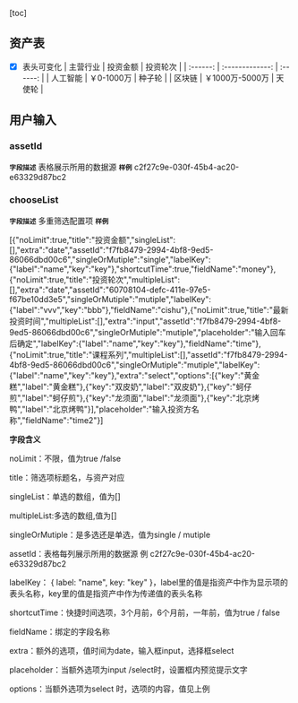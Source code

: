 [toc]
## 资产表
+ [x] 表头可变化
   | 主营行业 |    投资金额     | 投资轮次 |
   | :------: | :-------------: | :------: |
   | 人工智能 |   ￥0-1000万    |  种子轮  |
   |  区块链  | ￥1000万-5000万 |  天使轮  |

## 用户输入 
### assetId
**`字段描述`**
表格展示所用的数据源
**`样例`**
c2f27c9e-030f-45b4-ac20-e63329d87bc2

### chooseList
**`字段描述`**
多重筛选配置项
**`样例`**

[{"noLimit":true,"title":"投资金额","singleList":[],"extra":"date","assetId":"f7fb8479-2994-4bf8-9ed5-86066dbd00c6","singleOrMutiple":"single","labelKey":{"label":"name","key":"key"},"shortcutTime":true,"fieldName":"money"},{"noLimit":true,"title":"投资轮次","multipleList":[],"extra":"date","assetId":"60708104-defc-411e-97e5-f67be10dd3e5","singleOrMutiple":"mutiple","labelKey":{"label":"vvv","key":"bbb"},"fieldName":"cishu"},{"noLimit":true,"title":"最新投资时间","multipleList":[],"extra":"input","assetId":"f7fb8479-2994-4bf8-9ed5-86066dbd00c6","singleOrMutiple":"mutiple","placeholder":"输入回车后确定","labelKey":{"label":"name","key":"key"},"fieldName":"time"},{"noLimit":true,"title":"课程系列","multipleList":[],"assetId":"f7fb8479-2994-4bf8-9ed5-86066dbd00c6","singleOrMutiple":"mutiple","labelKey":{"label":"name","key":"key"},"extra":"select","options":[{"key":"黄金糕","label":"黄金糕"},{"key":"双皮奶","label":"双皮奶"},{"key":"蚵仔煎","label":"蚵仔煎"},{"key":"龙须面","label":"龙须面"},{"key":"北京烤鸭","label":"北京烤鸭"}],"placeholder":"输入投资方名称","fieldName":"time2"}]

**字段含义**

noLimit：不限，值为true /false

title：筛选项标题名，与资产对应

singleList：单选的数组，值为[]

multipleList:多选的数组,值为[]

singleOrMutiple：是多选还是单选，值为single  /   mutiple

assetId：表格每列展示所用的数据源 例 c2f27c9e-030f-45b4-ac20-e63329d87bc2

labelKey： { label: "name", key: "key" }，label里的值是指资产中作为显示项的表头名称，key里的值是指资产中作为传递值的表头名称

shortcutTime：快捷时间选项，3个月前，6个月前，一年前，值为true / false

fieldName：绑定的字段名称

extra：额外的选项，值时间为date，输入框input，选择框select

placeholder：当额外选项为input /select时，设置框内预览提示文字

options：当额外选项为select 时，选项的内容，值见上例

